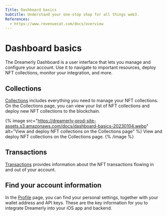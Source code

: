 ```yaml
---
Title: Dashboard basics
Subtitle: Understand your one-stop shop for all things web3.
References:
  - https://www.revenuecat.com/docs/overview
---
```


# Dashboard basics

The Dreamerly Dashboard is a user interface that lets you manage and configure your account. Use it to navigate to important resources, deploy NFT collections, monitor your integration, and more.

## Collections

[Collections](https://app.dreamerly.com/collections) includes everything you need to manage your NFT collections. On the Collections page, you can view your list of NFT collections and deploy new NFT collections to the blockchain.

{% image src="https://dreamerly-prod-site-assets.s3.amazonaws.com/docs/dashboard-basics-20230104.webp" alt="View and deploy NFT collections on the Collections page" %}
View and deploy NFT collections on the Collections page.
{% /image %}

## Transactions

[Transactions](https://app.dreamerly.com/transactions) provides information about the NFT transactions flowing in and out of your account.

## Find your account information

In the [Profile](https://app.dreamerly.com/profile) page, you can find your personal settings, together with your wallet address and API keys. These are the key information for you to integrate Dreamerly into your iOS app and backend.
